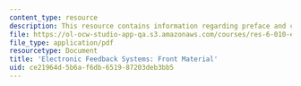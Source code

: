 ```yaml
---
content_type: resource
description: This resource contains information regarding preface and contents.
file: https://ol-ocw-studio-app-qa.s3.amazonaws.com/courses/res-6-010-electronic-feedback-systems-spring-2013/ce21964d5b6af6db651987203deb3bb5_MITRES_6-010S13_frnt_matr.pdf
file_type: application/pdf
resourcetype: Document
title: 'Electronic Feedback Systems: Front Material'
uid: ce21964d-5b6a-f6db-6519-87203deb3bb5
---
```

